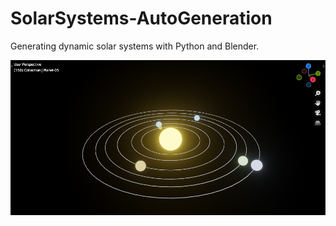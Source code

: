 # SolarSystems-AutoGeneration
Generating dynamic solar systems with  Python and Blender.

<img src="https://github.com/Ladydiana/SolarSystems-AutoGeneration/blob/main/Screenshots/Screenshot1.PNG" />
